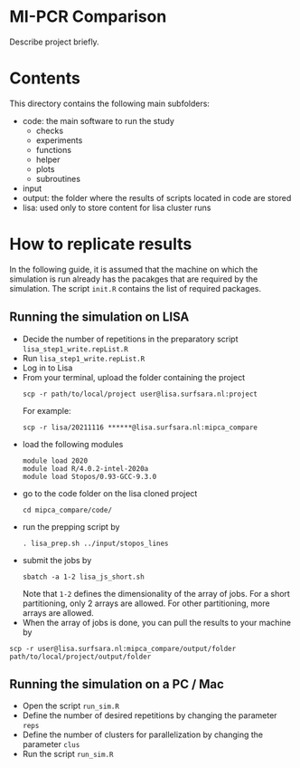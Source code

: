 # MI-PCR Comparison
Describe project briefly.

# Contents
This directory contains the following main subfolders:
- code: the main software to run the study
  - checks
  - experiments
  - functions
  - helper
  - plots
  - subroutines
- input
- output: the folder where the results of scripts located in code are stored
- lisa: used only to store content for lisa cluster runs

# How to replicate results

In the following guide, it is assumed that the machine on which the simulation is run 
already has the pacakges that are required by the simulation.
The script `init.R` contains the list of required packages.

## Running the simulation on LISA

- Decide the number of repetitions in the preparatory script `lisa_step1_write.repList.R`
- Run `lisa_step1_write.repList.R`
- Log in to Lisa
- From your terminal, upload the folder containing the project
  ```
  scp -r path/to/local/project user@lisa.surfsara.nl:project
  ```
  For example:
  ```
  scp -r lisa/20211116 ******@lisa.surfsara.nl:mipca_compare
  ```
- load the following modules
  ```
  module load 2020
  module load R/4.0.2-intel-2020a
  module load Stopos/0.93-GCC-9.3.0  
  ```
- go to the code folder on the lisa cloned project
  ``` 
  cd mipca_compare/code/ 
  ```
- run the prepping script by
  ```
  . lisa_prep.sh ../input/stopos_lines 
  ```
- submit the jobs by
  ```
  sbatch -a 1-2 lisa_js_short.sh 
  ```
  Note that `1-2` defines the dimensionality of the array of jobs. 
  For a short partitioning, only 2 arrays are allowed.
  For other partitioning, more arrays are allowed.
- When the array of jobs is done, you can pull the results to your machine by
```
scp -r user@lisa.surfsara.nl:mipca_compare/output/folder path/to/local/project/output/folder
```

## Running the simulation on a PC / Mac

- Open the script `run_sim.R`
- Define the number of desired repetitions by changing the parameter `reps`
- Define the number of clusters for parallelization by changing the parameter `clus`
- Run the script `run_sim.R`